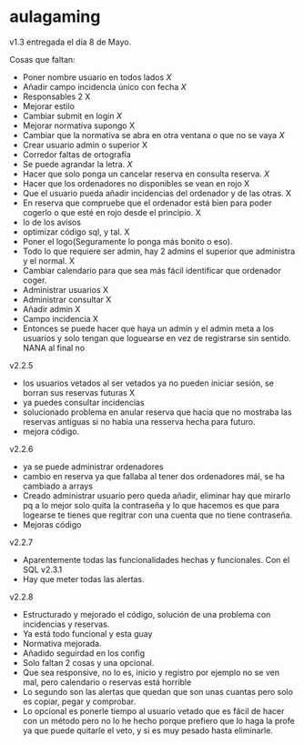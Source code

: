 # aulagaming

v1.3 entregada el día 8 de Mayo.

Cosas que faltan:

- Poner nombre usuario en todos lados *X*
- Añadir campo incidencia único con fecha *X*
- Responsables 2 X
- Mejorar estilo
- Cambiar submit en login *X* 
- Mejorar normativa supongo X
- Cambiar que la normativa se abra en otra ventana o que no se vaya *X*
- Crear usuario admin o superior X
- Corredor faltas de ortografía 
- Se puede agrandar la letra. *X*
- Hacer que solo ponga un cancelar reserva en consulta reserva. *X*
- Hacer que los ordenadores no disponibles se vean en rojo X
- Que el usuario pueda añadir incidencias del ordenador y de las otras. X
- En reserva que compruebe que el ordenador está bien para poder cogerlo o que esté en rojo desde el principio. X
- lo de los avisos 
- optimizar código sql, y tal. X
- Poner el logo(Seguramente lo ponga más bonito o eso). 
- Todo lo que requiere ser admin, hay 2 admins el superior que administra y el normal. X
- Cambiar calendario para que sea más fácil identificar que ordenador coger. 
- Administrar usuarios X
- Administrar consultar X
- Añadir admin X
- Campo incidencia X
- Entonces se puede hacer que haya un admin y el admin meta a los usuarios y solo tengan que loguearse en vez de registrarse sin sentido. NANA al final no

v2.2.5
- los usuarios vetados al ser vetados ya no pueden iniciar sesión, se borran sus reservas futuras X
- ya puedes consultar incidencias
- solucionado problema en anular reserva que hacia que no mostraba las reservas antiguas si no habia una resserva hecha para futuro.
- mejora código.

v2.2.6
- ya se puede administrar ordenadores
- cambio en reserva ya que fallaba al tener dos ordenadores mál, se ha cambiado a arrays
- Creado administrar usuario pero queda añadir, eliminar hay que mirarlo pq a lo mejor solo quita la contraseña y 
lo que hacemos es que para logearse te tienes que regitrar con una cuenta que no tiene contraseña.
- Mejoras código

v2.2.7
- Aparentemente todas las funcionalidades hechas y funcionales. Con el SQL v2.3.1
- Hay que meter todas las alertas.

v2.2.8
- Estructurado y mejorado el código, solución de una problema con incidencias y reservas.
- Ya está todo funcional y esta guay
- Normativa mejorada.
- Añadido seguirdad en los config
- Solo faltan 2 cosas y una opcional.
- Que sea responsive, no lo es, inicio y registro por ejemplo no se ven mal, pero calendario o reservas está horrible
- Lo segundo son las alertas que quedan que son unas cuantas pero solo es copiar, pegar y comprobar.
- Lo opcional es ponerle tiempo al usuario vetado que es fácil de hacer con un método pero no lo he hecho porque prefiero que lo haga la profe ya que puede quitarle el veto, y si es muy pesado hasta eliminarle.

